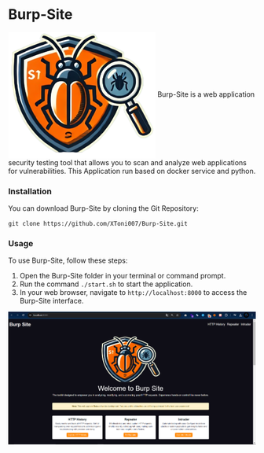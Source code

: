# Burp-Site
<img src="/src/static/images/logo-2.png" width="300" align="center"/>
Burp-Site is a web application security testing tool that allows you to scan and analyze web applications
for vulnerabilities. This Application run based on docker service and python.

### Installation
You can download Burp-Site by cloning the Git Repository:

```
git clone https://github.com/XToni007/Burp-Site.git
```

### Usage
To use Burp-Site, follow these steps:

1. Open the Burp-Site folder in your terminal or command prompt.
2. Run the command `./start.sh` to start the application.
3. In your web browser, navigate to `http://localhost:8000` to access the Burp-Site interface.
<img src="/src/static/images/homePage.png">



